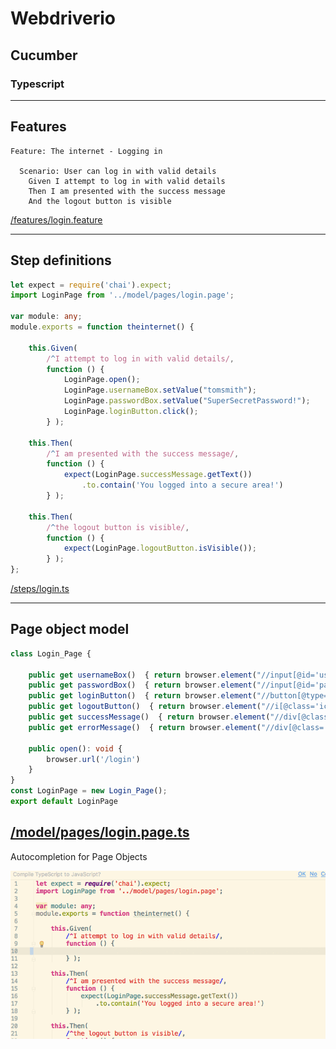 # Webdriverio
## Cucumber
### Typescript

---
## Features
```gherkin
Feature: The internet - Logging in

  Scenario: User can log in with valid details
    Given I attempt to log in with valid details
    Then I am presented with the success message
    And the logout button is visible
```
[/features/login.feature](https://github.com/andrew-fowler/webdriverio-cucumber-typescript/blob/master/src/features/login.feature)

---

## Step definitions
```typescript
let expect = require('chai').expect;
import LoginPage from '../model/pages/login.page';

var module: any;
module.exports = function theinternet() {

    this.Given(
        /^I attempt to log in with valid details/,
        function () {
            LoginPage.open();
            LoginPage.usernameBox.setValue("tomsmith");
            LoginPage.passwordBox.setValue("SuperSecretPassword!");
            LoginPage.loginButton.click();
        } );

    this.Then(
        /^I am presented with the success message/,
        function () {
            expect(LoginPage.successMessage.getText())
                .to.contain('You logged into a secure area!')
        } );

    this.Then(
        /^the logout button is visible/,
        function () {
            expect(LoginPage.logoutButton.isVisible());
        } );
};
```
[/steps/login.ts](https://github.com/andrew-fowler/webdriverio-cucumber-typescript/blob/master/src/steps/login.ts)

---

## Page object model
```typescript
class Login_Page {

    public get usernameBox()  { return browser.element("//input[@id='username']") }
    public get passwordBox()  { return browser.element("//input[@id='password']") }
    public get loginButton()  { return browser.element("//button[@type='submit']") }
    public get logoutButton()  { return browser.element("//i[@class='icon-2x icon-signout']") }
    public get successMessage()  { return browser.element("//div[@class='flash success']") }
    public get errorMessage()  { return browser.element("//div[@class='flash error']") }

    public open(): void {
        browser.url('/login')
    }
}
const LoginPage = new Login_Page();
export default LoginPage
```
[/model/pages/login.page.ts](https://github.com/andrew-fowler/webdriverio-cucumber-typescript/blob/master/src/model/pages/login.page.ts)
---
Autocompletion for Page Objects

![Logo](assets/examplestep.gif)
